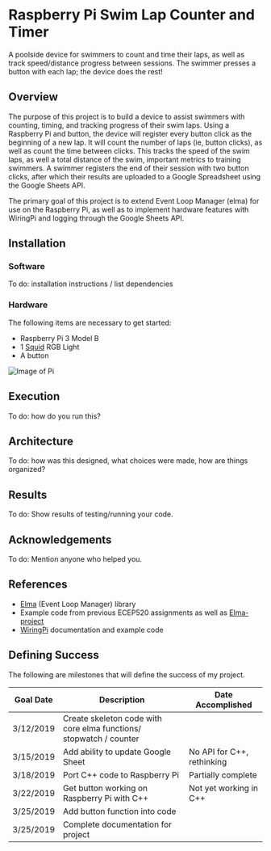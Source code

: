 # Raspberry Pi Swim Lap Counter and Timer
A poolside device for swimmers to count and time their laps, as well as track speed/distance progress between sessions. The swimmer presses a button with each lap; the device does the rest!

## Overview
The purpose of this project is to build a device to assist swimmers with counting, timing, and tracking progress of their swim laps. Using a Raspberry Pi and button, the device will register every button click as the beginning of a new lap. It will count the number of laps (ie, button clicks), as well as count the time between clicks. This tracks the speed of the swim laps, as well a total distance of the swim, important metrics to training swimmers. A swimmer registers the end of their session with two button clicks, after which their results are uploaded to a Google Spreadsheet using the Google Sheets API.

The primary goal of this project is to extend Event Loop Manager (elma) for use on the Raspberry Pi, as well as to implement hardware features with WiringPi and logging through the Google Sheets API.

## Installation
### Software
To do: installation instructions / list dependencies

### Hardware
The following items are necessary to get started:
* Raspberry Pi 3 Model B
* 1 [Squid](https://github.com/simonmonk/squid) RGB Light
* A button


![Image of Pi](https://github.com/annaptasznik/swim-lap-counter-and-timer/blob/master/images/pi_photo.png)

## Execution
To do: how do you run this?

## Architecture
To do: how was this designed, what choices were made, how are things organized?

## Results
To do: Show results of testing/running your code.

## Acknowledgements
To do: Mention anyone who helped you.

## References
* [Elma](https://github.com/klavinslab/elma) (Event Loop Manager) library
* Example code from previous ECEP520 assignments as well as [Elma-project](https://github.com/klavinslab/elma_project)
* [WiringPi](http://wiringpi.com/) documentation and example code

## Defining Success
The following are milestones that will define the success of my project.

| Goal Date | Description | Date Accomplished |
|---------- | ----------- | ----------------- |
| 3/12/2019 | Create skeleton code with core elma functions/ stopwatch / counter | |
| 3/15/2019 | Add ability to update Google Sheet | No API for C++, rethinking |
| 3/18/2019 | Port C++ code to Raspberry Pi | Partially complete |
| 3/22/2019 | Get button working on Raspberry Pi with C++ | Not yet working in C++|
| 3/25/2019 | Add button function into code | |
| 3/25/2019 | Complete documentation for project | |

